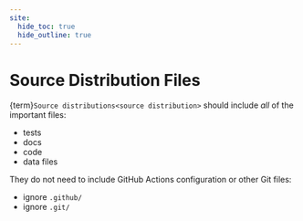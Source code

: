 ```yaml
---
site:
  hide_toc: true
  hide_outline: true
---
```


# Source Distribution Files

{term}`Source distributions<source distribution>` should include _all_ of the important files:

- tests
- docs
- code
- data files

They do not need to include GitHub Actions configuration or other Git files:

- ignore `.github/`
- ignore `.git/`
